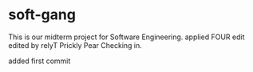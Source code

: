# soft-gang
This is our midterm project for Software Engineering.
applied FOUR edit
edited by relyT
Prickly Pear Checking in.

added first commit

